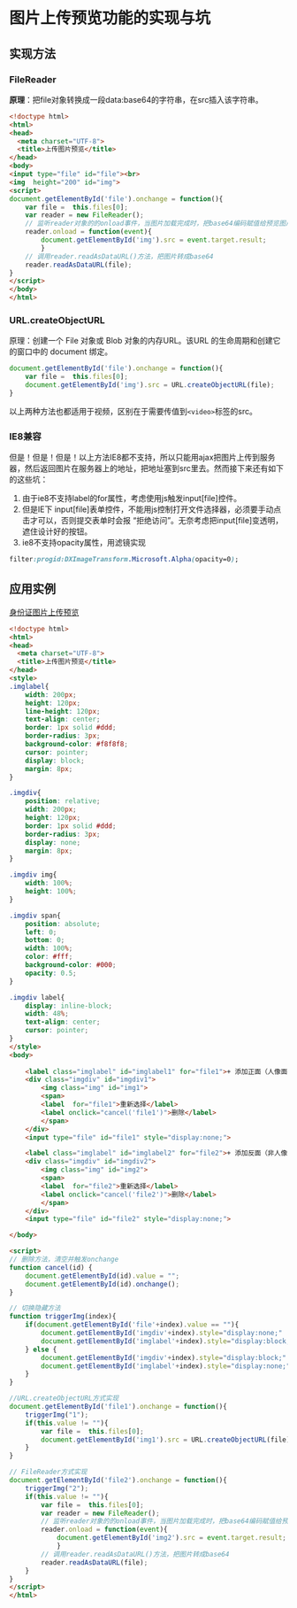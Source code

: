 # 图片上传预览功能的实现与坑

## 实现方法

### FileReader

**原理**：把file对象转换成一段data:base64的字符串，在src插入该字符串。

```html
<!doctype html>
<html>
<head>
  <meta charset="UTF-8">
  <title>上传图片预览</title>
</head>
<body>
<input type="file" id="file"><br>
<img  height="200" id="img">
<script>
document.getElementById('file').onchange = function(){ 
	var file =  this.files[0];
	var reader = new FileReader();
	// 监听reader对象的的onload事件，当图片加载完成时，把base64编码賦值给预览图片
	reader.onload = function(event){
		document.getElementById('img').src = event.target.result;
        }
	// 调用reader.readAsDataURL()方法，把图片转成base64
	reader.readAsDataURL(file);
}
</script>
</body>
</html>
```

### URL.createObjectURL

原理：创建一个 File 对象或 Blob 对象的内存URL。该URL 的生命周期和创建它的窗口中的 document 绑定。

```javascript
document.getElementById('file').onchange = function(){ 
	var file =  this.files[0];
	document.getElementById('img').src = URL.createObjectURL(file);
}
```

以上两种方法也都适用于视频，区别在于需要传值到`<video>`标签的src。

### IE8兼容

但是！但是！但是！以上方法IE8都不支持，所以只能用ajax把图片上传到服务器，然后返回图片在服务器上的地址，把地址塞到src里去。然而接下来还有如下的这些坑：

1. 由于ie8不支持label的for属性，考虑使用js触发input[file]控件。
2. 但是IE下 input[file]表单控件，不能用js控制打开文件选择器，必须要手动点击才可以，否则提交表单时会报 “拒绝访问”。无奈考虑把input[file]变透明，遮住设计好的按钮。
3. ie8不支持opacity属性，用滤镜实现

```css
filter:progid:DXImageTransform.Microsoft.Alpha(opacity=0);
```

## 应用实例

[身份证图片上传预览](previewImg.html)

```html
<!doctype html>
<html>
<head>
  <meta charset="UTF-8">
  <title>上传图片预览</title>
</head>
<style>
.imglabel{
	width: 200px;
	height: 120px;
	line-height: 120px;
	text-align: center;
	border: 1px solid #ddd;
	border-radius: 3px;
	background-color: #f8f8f8; 
	cursor: pointer;
	display: block;
	margin: 8px;
}

.imgdiv{
	position: relative;
	width: 200px;
	height: 120px;
	border: 1px solid #ddd;
	border-radius: 3px;
	display: none;
	margin: 8px;
}

.imgdiv img{
	width: 100%;
	height: 100%;
}

.imgdiv span{
	position: absolute;
	left: 0;
	bottom: 0;
	width: 100%;
	color: #fff;
	background-color: #000;
	opacity: 0.5;
}

.imgdiv label{
	display: inline-block;
	width: 48%;
	text-align: center;
	cursor: pointer;
}
</style>
<body>
	
	<label class="imglabel" id="imglabel1" for="file1">+ 添加正面（人像面）</label>
	<div class="imgdiv" id="imgdiv1">
		<img class="img" id="img1">
		<span>
		<label  for="file1">重新选择</label>
		<label onclick="cancel('file1')">删除</label>
		</span>
	</div>
	<input type="file" id="file1" style="display:none;">

	<label class="imglabel" id="imglabel2" for="file2">+ 添加反面（非人像面）</label>
	<div class="imgdiv" id="imgdiv2">
		<img class="img" id="img2">
		<span>
		<label  for="file2">重新选择</label>
		<label onclick="cancel('file2')">删除</label>
		</span>
	</div>
	<input type="file" id="file2" style="display:none;">

</body>

<script>
// 删除方法，清空并触发onchange
function cancel(id) {
	document.getElementById(id).value = "";
	document.getElementById(id).onchange();
}

// 切换隐藏方法
function triggerImg(index){
	if(document.getElementById('file'+index).value == ""){
		document.getElementById('imgdiv'+index).style="display:none;"
		document.getElementById('imglabel'+index).style="display:block;"
	} else {
		document.getElementById('imgdiv'+index).style="display:block;"
		document.getElementById('imglabel'+index).style="display:none;"
	}
}

//URL.createObjectURL方式实现
document.getElementById('file1').onchange = function(){ 
	triggerImg("1");
	if(this.value != ""){
		var file =  this.files[0];
		document.getElementById('img1').src = URL.createObjectURL(file);
	}
}

// FileReader方式实现
document.getElementById('file2').onchange = function(){ 
	triggerImg("2");
	if(this.value != ""){
		var file =  this.files[0];
		var reader = new FileReader();
		// 监听reader对象的的onload事件，当图片加载完成时，把base64编码賦值给预览图片
		reader.onload = function(event){
			document.getElementById('img2').src = event.target.result;
			}
		// 调用reader.readAsDataURL()方法，把图片转成base64
		reader.readAsDataURL(file);
	}
}
</script>
</html>
```

